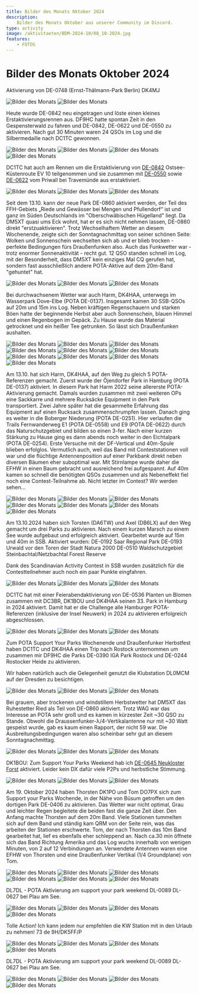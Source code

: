 ```yaml
---
title: Bilder des Monats Oktober 2024
description:
    Bilder des Monats Oktober aus unserer Community im Discord.
type: activity
image: /aktivitaeten/BDM-2024-10/08_10-2024.jpg
features:
    - FOTOS
---
```


# Bilder des Monats Oktober 2024


Aktivierung von DE-0748 (Ernst-Thälmann-Park Berlin) DK4MJ

![Bilder des Monats](/aktivitaeten/BDM-2024-10/00_10-2024.jpg)
![Bilder des Monats](/aktivitaeten/BDM-2024-10/01_10-2024.jpg)

Heute wurde DE-0842 neu eingetragen und löste einen kleines Erstaktivierungsrennen aus. DF9HC hatte spontan Zeit in den Gespensterwald zu fahren und DE-0842, DE-0622 und DE-0550 zu aktivieren. Nach gut 30 Minuten waren 24 QSOs im Log und die Silbermedaille nach DC1TC gewonnen.

![Bilder des Monats](/aktivitaeten/BDM-2024-10/02_10-2024.jpg)
![Bilder des Monats](/aktivitaeten/BDM-2024-10/03_10-2024.jpg)
![Bilder des Monats](/aktivitaeten/BDM-2024-10/04_10-2024.jpg)
![Bilder des Monats](/aktivitaeten/BDM-2024-10/05_10-2024.jpg)

DC1TC hat auch am Rennen um die Erstaktivierung von [DE-0842](https://pota.app/#/park/DE-0842) Ostsee-Küstenroute EV 10 teilgenommen und sie zusammen mit [DE-0550](https://pota.app/#/park/DE-0550) sowie [DE-0622](https://pota.app/#/park/DE-0622) vom Priwall bei Travemünde aus erstaktiviert.

![Bilder des Monats](/aktivitaeten/BDM-2024-10/06_10-2024.jpg)
![Bilder des Monats](/aktivitaeten/BDM-2024-10/07_10-2024.jpg)
![Bilder des Monats](/aktivitaeten/BDM-2024-10/08_10-2024.jpg)

Seit dem 13.10. kann der neue Park DE-0860 aktiviert werden, der Teil des FFH-Gebiets „Riede und Gewässer bei Mengen und Pfullendorf“ ist und ganz im Süden Deutschlands im "Oberschwäbischen Hügelland" liegt. Da DM5XT quasi ums Eck wohnt, hat er es sich nicht nehmen lassen, DE-0860 direkt "erstzuaktivieren". Trotz Wechselhaftem Wetter an diesem Wochenende, zeigte sich der Sonntagnachmittag von seiner schönen Seite: Wolken und Sonnenschein wechselten sich ab und er blieb trocken - perfekte Bedingungen fürs Draußenfunken also. Auch das Funkwetter war - trotz enormer Sonnenaktivität - recht gut. 12 QSO standen schnell im Log, mit der Besonderheit, dass DM5XT kein einziges Mal CQ gerufen hat, sondern fast ausschließlich andere POTA-Aktive auf dem 20m-Band "gehuntet" hat.

![Bilder des Monats](/aktivitaeten/BDM-2024-10/09_10-2024.jpg)
![Bilder des Monats](/aktivitaeten/BDM-2024-10/10_10-2024.jpg)
![Bilder des Monats](/aktivitaeten/BDM-2024-10/11_10-2024.jpg)

Bei durchwachsenem Wetter war auch Harm, DK4HAA, unterwegs im Wasserpark Dove-Elbe (POTA DE-0137). Insgesamt kamen 30 SSB-QSOs auf 20m und 15m ins Log. Neben kräftigen Regenschauern und starken Böen hatte der beginnende Herbst aber auch Sonnenschein, blauen Himmel und einen Regenbogen im Gepäck. Zu Hause wurde das Material getrocknet und ein heißer Tee getrunken. So lässt sich Draußenfunken aushalten.

![Bilder des Monats](/aktivitaeten/BDM-2024-10/12_10-2024.jpg)
![Bilder des Monats](/aktivitaeten/BDM-2024-10/13_10-2024.jpg)
![Bilder des Monats](/aktivitaeten/BDM-2024-10/14_10-2024.jpg)
![Bilder des Monats](/aktivitaeten/BDM-2024-10/15_10-2024.jpg)
![Bilder des Monats](/aktivitaeten/BDM-2024-10/16_10-2024.jpg)
![Bilder des Monats](/aktivitaeten/BDM-2024-10/17_10-2024.jpg)
![Bilder des Monats](/aktivitaeten/BDM-2024-10/18_10-2024.jpg)
![Bilder des Monats](/aktivitaeten/BDM-2024-10/19_10-2024.jpg)
![Bilder des Monats](/aktivitaeten/BDM-2024-10/20_10-2024.jpg)
![Bilder des Monats](/aktivitaeten/BDM-2024-10/21_10-2024.jpg)

Am 13.10. hat sich Harm, DK4HAA, auf den Weg zu gleich 5 POTA-Referenzen gemacht. Zuerst wurde der Öjendorfer Park in Hamburg (POTA DE-0137) aktiviert. In diesem Park hat Harm 2022 seine allererste POTA-Aktivierung gemacht. Damals wurden zusammen mit zwei weiteren OPs eine Sackkarre und mehrere Rucksäcke Equipment in den Park transportiert. Zwei Jahre später hat die gesammelte Erfahrung das Equipment auf einen Rucksack zusammenschrumpfen lassen. Danach ging es weiter in die Boberger Niederung (POTA DE-0251). Hier verlaufen die Trails Fernwanderweg E1 (POTA DE-0558) und E9 (POTA DE-0622) durch das Naturschutzgebiet und bilden so einen 3-fer. Nach einer kurzen Stärkung zu Hause ging es dann abends noch weiter in den Eichtalpark (POTA DE-0254). Erste Versuche mit der DF-Vertical und 40m-Spule blieben erfolglos. Vermutlich auch, weil das Band mit Conteststationen voll war und die flüchtige Antennenposition auf einer Parkbank direkt neben diversen Bäumen eher suboptimal war. Mit Stirnlampe wurde daher die EFHW in einen Baum gebracht und ausreichend frei aufgespannt. Auf 40m kamen so schnell die benötigten QSOs zusammen und als Nebeneffekt fiel noch eine Contest-Teilnahme ab. Nicht letzter im Contest? Wir werden sehen...

![Bilder des Monats](/aktivitaeten/BDM-2024-10/22_10-2024.jpg)
![Bilder des Monats](/aktivitaeten/BDM-2024-10/23_10-2024.jpg)
![Bilder des Monats](/aktivitaeten/BDM-2024-10/24_10-2024.jpg)
![Bilder des Monats](/aktivitaeten/BDM-2024-10/25_10-2024.jpg)
![Bilder des Monats](/aktivitaeten/BDM-2024-10/26_10-2024.jpg)
![Bilder des Monats](/aktivitaeten/BDM-2024-10/27_10-2024.jpg)
![Bilder des Monats](/aktivitaeten/BDM-2024-10/28_10-2024.jpg)

Am 13.10.2024 haben sich Torsten (DA6TW) und Axel (DB6LX) auf den Weg gemacht um drei Parks zu aktivieren. Nach einem kurzen Marsch zu einem See wurde aufgebaut und erfolgreich aktiviert. 
Gearbeitet wurde auf 15m und 40m in SSB. 
Aktiviert wurden:
DE-0192 Saar Regional Park
DE-0193 Urwald vor den Toren der Stadt Natura 2000
DE-0510 Waldschutzgebiet Steinbachtal/Netzbachtal Forest Reserve

Dank des Scandinavian Activity Contest in SSB wurden zusätzlich für die Contestteilnehmer auch noch ein paar Punkte eingfahren.

![Bilder des Monats](/aktivitaeten/BDM-2024-10/29_10-2024.jpg)
![Bilder des Monats](/aktivitaeten/BDM-2024-10/30_10-2024.jpg)
![Bilder des Monats](/aktivitaeten/BDM-2024-10/31_10-2024.jpg)

DC1TC hat mit einer Feierabendaktivierung von DE-0536 Planten un Blomen zusammen mit DC3BR, DK1BOU und DK4HAA seinen 33. Park in Hamburg in 2024 aktiviert. Damit hat er die Challenge alle Hamburger POTA-Referenzen (inklusive der Insel Neuwerk) in 2024 zu aktivieren erfolgreich abgeschlossen.

![Bilder des Monats](/aktivitaeten/BDM-2024-10/32_10-2024.jpg)
![Bilder des Monats](/aktivitaeten/BDM-2024-10/33_10-2024.jpg)
![Bilder des Monats](/aktivitaeten/BDM-2024-10/34_10-2024.jpg)

Zum POTA Support Your Parks Wochenende und Draußenfunker Herbstfest haben DC1TC und DK4HAA einen Trip nach Rostock unternommen um zusammen mir DF9HC die Parks DE-0390 IGA Park Rostock und DE-0244 Rostocker Heide zu aktivieren.

Wir haben natürlich auch die Gelegenheit genutzt die Klubstation DL0MCM auf der Dresden zu besichtigen.

![Bilder des Monats](/aktivitaeten/BDM-2024-10/35_10-2024.jpg)
![Bilder des Monats](/aktivitaeten/BDM-2024-10/36_10-2024.jpg)
![Bilder des Monats](/aktivitaeten/BDM-2024-10/37_10-2024.jpg)

Bei grauem, aber trockenen und windstillem Herbstwetter hat DM5XT das Ruhestetter Ried als Teil von DE-0860 aktiviert. Trotz WAG war das Interesse an POTA sehr groß und es kamen in kürzester Zeit ~30 QSO zu Stande. Obwohl die Draussenfunker-λ/4-Vertikalantenne nur mit ~30 Watt gespeist wurde, gab es kaum einen Rapport, der nicht 59 war. Die Ausbreitungsbedingungen waren also scheinbar sehr gut an diesem Sonntagnachmittag.

![Bilder des Monats](/aktivitaeten/BDM-2024-10/38_10-2024.jpg)
![Bilder des Monats](/aktivitaeten/BDM-2024-10/39_10-2024.jpg)
![Bilder des Monats](/aktivitaeten/BDM-2024-10/40_10-2024.jpg)

DK1BOU: Zum Support Your Parks Weekend hab ich [DE-0645 Neukloster Forst](https://pota.app/#/park/DE-0645) aktiviert. Leider kein DX dafür viele P2Ps und herbstliche Stimmung.

![Bilder des Monats](/aktivitaeten/BDM-2024-10/41_10-2024.jpg)
![Bilder des Monats](/aktivitaeten/BDM-2024-10/42_10-2024.jpg)
![Bilder des Monats](/aktivitaeten/BDM-2024-10/43_10-2024.jpg)

Am 19. Oktober 2024 haben Thorsten DK1PO und Tom DO7PX  sich zum Support your Parks Wochende, in der Nähe von Büsum getroffen um den dortigen Park DE-0406 zu aktivieren.
Das Wetter war nicht optimal, Grau und leichter Regen begleitete die beiden fast die ganze Zeit über.
Den Anfang machte Thorsten auf dem 20m Band.
Viele Stationen tummelten sich auf dem Band und ständig kam QRM von der Seite rein, was das arbeiten der Stationen erschwerte.
Tom, der nach Thorsten das 10m Band gearbeitet hat, lief es ebenfalls eher schleppend an. Nach ca.30 min öffnete sich das Band Richtung Amerika und das Log wuchs innerhalb von wenigen Minuten, von 2 auf 12 Verbindungen an.
Verwendete Antennen waren eine EFHW von Thorsten und eine Draußenfunker Vertikal (1/4 Groundplane) von Tom.

![Bilder des Monats](/aktivitaeten/BDM-2024-10/44_10-2024.jpg)
![Bilder des Monats](/aktivitaeten/BDM-2024-10/45_10-2024.jpg)
![Bilder des Monats](/aktivitaeten/BDM-2024-10/46_10-2024.jpg)
![Bilder des Monats](/aktivitaeten/BDM-2024-10/47_10-2024.jpg)
![Bilder des Monats](/aktivitaeten/BDM-2024-10/48_10-2024.jpg)
![Bilder des Monats](/aktivitaeten/BDM-2024-10/49_10-2024.jpg)

DL7DL - POTA Aktivierung am support your park weekend DL-0089 DL-0627 bei Plau am See.

![Bilder des Monats](/aktivitaeten/BDM-2024-10/50_10-2024.jpg)
![Bilder des Monats](/aktivitaeten/BDM-2024-10/51_10-2024.jpg)
![Bilder des Monats](/aktivitaeten/BDM-2024-10/52_10-2024.jpg)
![Bilder des Monats](/aktivitaeten/BDM-2024-10/53_10-2024.jpg)

Tolle Action! Ich kann jedem nur empfehlen die KW Station mit in den Urlaub zu nehmen! 73 de 9H/DK5FF/P

![Bilder des Monats](/aktivitaeten/BDM-2024-10/55_10-2024.jpg)
![Bilder des Monats](/aktivitaeten/BDM-2024-10/56_10-2024.jpg)
![Bilder des Monats](/aktivitaeten/BDM-2024-10/57_10-2024.jpg)
![Bilder des Monats](/aktivitaeten/BDM-2024-10/58_10-2024.jpg)

DL7DL - POTA Aktivierung am support your park weekend DL-0089 DL-0627 bei Plau am See.

![Bilder des Monats](/aktivitaeten/BDM-2024-10/59_10-2024.jpg)
![Bilder des Monats](/aktivitaeten/BDM-2024-10/60_10-2024.jpg)
![Bilder des Monats](/aktivitaeten/BDM-2024-10/61_10-2024.jpg)
![Bilder des Monats](/aktivitaeten/BDM-2024-10/62_10-2024.jpg)
